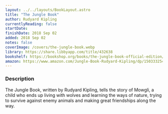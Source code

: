 ```yaml
---
layout: ../../layouts/BookLayout.astro
title: "The Jungle Book"
author: Rudyard Kipling
currentlyReading: false
startDate:
finishDate: 2018 Sep 02
added: 2018 Sep 02
notes: false
coverImage: /covers/the-jungle-book.webp
library: https://share.libbyapp.com/title/432638
bookshelf: https://bookshop.org/books/the-jungle-book-official-edition/9781673300826
amazon: https://www.amazon.com/Jungle-Book-Rudyard-Kipling/dp/1503332543
---
```


### Description
The Jungle Book, written by Rudyard Kipling, tells the story of Mowgli, a child who ends up living with wolves and learning the ways of nature, trying to survive against enemy animals and making great friendships along the way.

<!-- ### Notes & Highlights -->

